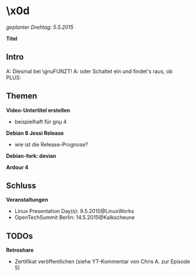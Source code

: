 # \x0d 
*geplanter Drehtag: 5.5.2015*

**Titel**


## Intro
A: Diesmal bei \gnuFUNZT! 
A: oder 
Schaltet ein und findet's raus, ob  
PLUS: 

## Themen
**Video-Untertitel erstellen**
- beispielhaft für gnµ 4


**Debian 8 Jessi Release**
- wie ist die Release-Prognose?

**Debian-fork: devian**

**Ardour 4**


## Schluss

**Veranstaltungen**
- Linux Presentation Day(s): 9.5.2015@LinuxWorks
- OpenTechSummit Berlin: 14.5.2015@Kalkscheune

## TODOs
**Retroshare**
- Zertifikat veröffentlichen (siehe YT-Kommentar von Chris A. zur Episode 5)

